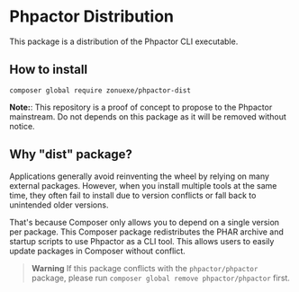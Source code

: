 # Phpactor Distribution

This package is a distribution of the Phpactor CLI executable.

## How to install

```
composer global require zonuexe/phpactor-dist
```

**Note:**: This repository is a proof of concept to propose to the Phpactor mainstream. Do not depends on this package as it will be removed without notice.

## Why "dist" package?

Applications generally avoid reinventing the wheel by relying on many external packages. However, when you install multiple tools at the same time, they often fail to install due to version conflicts or fall back to unintended older versions.

That's because Composer only allows you to depend on a single version per package. This Composer package redistributes the PHAR archive and startup scripts to use Phpactor as a CLI tool. This allows users to easily update packages in Composer without conflict.

> **Warning**
> If this package conflicts with the `phpactor/phpactor` package, please run `composer global remove phpactor/phpactor` first.

[Phpactor]: https://github.com/phpactor/phpactor
